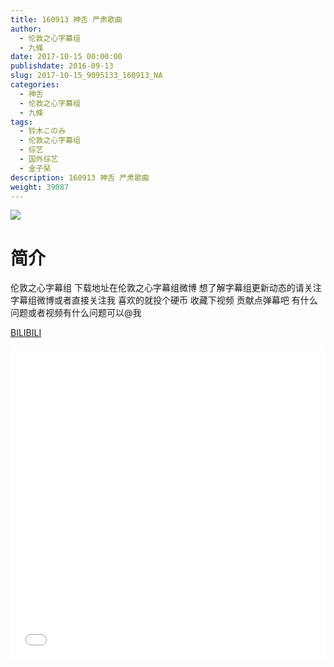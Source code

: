 ```yaml
---
title: 160913 神舌 严肃歌曲
author: 
  - 伦敦之心字幕组
  - 九條
date: 2017-10-15 00:00:00
publishdate: 2016-09-13
slug: 2017-10-15_9095133_160913_NA
categories: 
  - 神舌
  - 伦敦之心字幕组
  - 九條
tags: 
  - 铃木このみ
  - 伦敦之心字幕组
  - 综艺
  - 国外综艺
  - 金子栞
description: 160913 神舌 严肃歌曲
weight: 39087
---
```


![](https://i.imgur.com/UmirYcH.jpg)

# 简介  
伦敦之心字幕组 下载地址在伦敦之心字幕组微博 想了解字幕组更新动态的请关注字幕组微博或者直接关注我 喜欢的就投个硬币 收藏下视频 贡献点弹幕吧
有什么问题或者视频有什么问题可以@我

  [BILIBILI](https://www.bilibili.com/video/av9095133/)


  <iframe src="//www.bilibili.com/html/html5player.html?cid=15025273&aid=9095133" width="100%" height="500" frameborder="0" allowfullscreen="allowfullscreen"></iframe>
